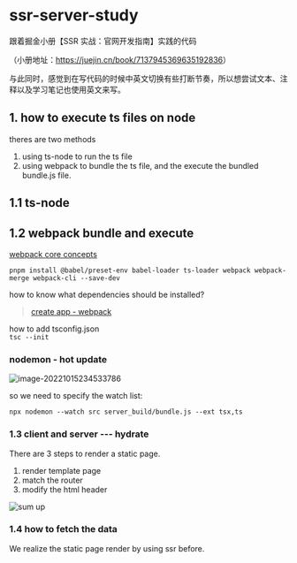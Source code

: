 # ssr-server-study

跟着掘金小册【SSR 实战：官网开发指南】实践的代码

（小册地址：<https://juejin.cn/book/7137945369635192836>）

与此同时，感觉到在写代码的时候中英文切换有些打断节奏，所以想尝试文本、注释以及学习笔记也使用英文来写。

## 1. how to execute ts files on node

theres are two methods

1. using ts-node to run the ts file
2. using webpack to bundle the ts file, and the execute the bundled bundle.js file.

## 1.1 ts-node

## 1.2 webpack bundle and execute

[webpack core concepts](https://webpack.js.org/concepts/)

`pnpm install @babel/preset-env babel-loader ts-loader webpack webpack-merge webpack-cli --save-dev`

how to know what dependencies should be installed?
> [create app - webpack](https://createapp.dev/webpack)

how to add tsconfig.json  
`tsc --init`

### nodemon - hot update

![image-20221015234533786](https://kazoottt-1256684243.cos.ap-chengdu.myqcloud.com/2022-10-15-154534.png)

so we need to specify the watch list:

`npx nodemon --watch src server_build/bundle.js --ext tsx,ts`

### 1.3 client and server --- hydrate

There are 3 steps to render a static page.

1. render template page
2. match the router
3. modify the html header

![sum up](https://kazoottt-1256684243.cos.ap-chengdu.myqcloud.com/2022-10-24-110504.jpg)


### 1.4 how to fetch the data 
We realize the static page render by using ssr before.

